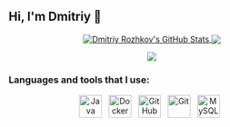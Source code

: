 ## Hi, I'm Dmitriy  👋

<div align="center">
<a href="https://github-readme-stats.vercel.app/api?username=javaexplorer1&show_icons=true&include_commits=true&rank_icon=percentile&exclude_repo=javaexplorer1&theme=default&hide_border=true">
<img align="center" src="https://github-readme-stats.vercel.app/api?username=javaexplorer1&show_icons=true&include_commits=true&rank_icon=percentile&exclude_repo=javaexplorer1&theme=default&hide_border=true" alt="Dmitriy Rozhkov's GitHub Stats"/>
</a>
<a href="https://github-readme-stats.vercel.app/api/top-langs/?username=javaexplorer1&layout=compact&theme=default&hide_border=true">
<img align="center" src="https://github-readme-stats.vercel.app/api/top-langs/?username=javaexplorer1&layout=compact&theme=default&hide_border=true"/>
</a> 
</div>

<!--
<table><thead><tr>
<th><a href="https://github-readme-stats.vercel.app/api?username=javaexplorer1&amp;show_icons=true&amp;include_all_commits=true&amp;rank_icon=percentile&amp; exclude_repo=javaexplorer1&amp;theme=default&amp;hide_border=true">
  <img align="center" alt="Dmitriy Rozhkov's GitHub Stats" src="https://github-readme-stats.vercel.app/api?username=javaexplorer1&amp;show_icons=true&amp;include_all_commits=true&amp;rank_icon=percentile&amp;exclude_repo=javaexplorer1&amp;theme=default&amp;hide_border=true" style="max-width: 100%;" align="middle">
</a></th>
	<th><a href="https://github-readme-stats.vercel.app/api/top-langs/?username=javaexplorer1&amp;layout=compact&amp;hide_border=true" style="max-width: 100%;" align="middle">
		<img align="center" src="https://github-readme-stats.vercel.app/api/top-langs/?username=javaexplorer1&amp;layout=compact&amp;hide_border=true" style="max-width: 100%;" align="middle">
	</a></th>
</tr>
</thead>
</table>
-->

<p align="center" dir="auto">
	  <a href="https://www.linkedin.com/in/dmitriy-rozhkov/" rel="nofollow">
		  <img src="https://img.shields.io/badge/LinkedIn-0077B5?style=for-the-badge&logo=linkedin&logoColor=white">
	 </a>
</p>

### Languages and tools that I use: 

<div align="center">
  <img src="https://cdn.jsdelivr.net/gh/devicons/devicon/icons/java/java-original.svg" title ="Java" width="40" height="40"/>&nbsp;&nbsp;
  <img src="https://cdn.jsdelivr.net/gh/devicons/devicon/icons/docker/docker-original.svg" title ="Docker" width="40" height="40"/>&nbsp;&nbsp;
  <img src="https://cdn.jsdelivr.net/gh/devicons/devicon/icons/github/github-original-wordmark.svg" title ="GitHub" width="40" height="40"/>&nbsp;&nbsp;
  <!-- <img src="https://cdn.jsdelivr.net/gh/devicons/devicon/icons/postgresql/postgresql-original-wordmark.svg" title ="PostgreSQL" width="40" height="40"/>&nbsp;&nbsp;  -->
  <!-- <img src="https://cdn.jsdelivr.net/gh/devicons/devicon/icons/tomcat/tomcat-original-wordmark.svg" title ="Tomcat" width="40" height="40"/>&nbsp;&nbsp;  -->
  <img src="https://cdn.jsdelivr.net/gh/devicons/devicon/icons/git/git-original-wordmark.svg" title ="Git" width="40" height="40"/>&nbsp;&nbsp;
  <img src="https://cdn.jsdelivr.net/gh/devicons/devicon/icons/mysql/mysql-original-wordmark.svg" title ="MySQL" width="40" height="40"/>&nbsp;&nbsp;


<!--
**javaexplorer1/javaexplorer1** is a ✨ _special_ ✨ repository because its `README.md` (this file) appears on your GitHub profile.

Here are some ideas to get you started:

- 🔭 I’m currently working on ...
- 🌱 I’m currently learning ...
- 👯 I’m looking to collaborate on ...
- 🤔 I’m looking for help with ...
- 💬 Ask me about ...
- 📫 How to reach me: ...
- 😄 Pronouns: ...
- ⚡ Fun fact: ...
-->
